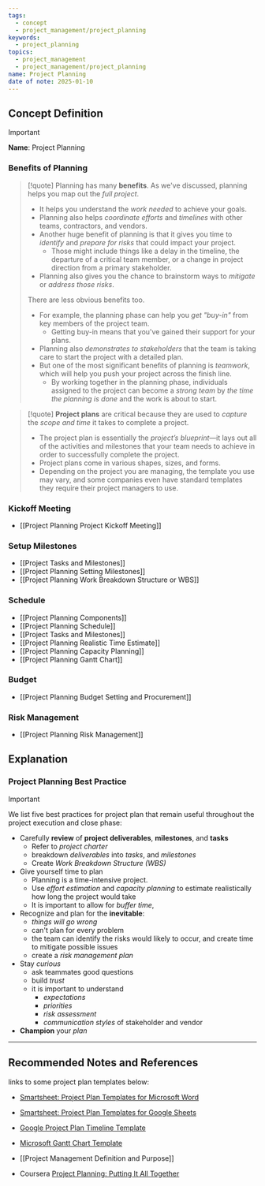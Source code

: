 ```yaml
---
tags:
  - concept
  - project_management/project_planning
keywords:
  - project_planning
topics:
  - project_management
  - project_management/project_planning
name: Project Planning
date of note: 2025-01-10
---
```


## Concept Definition

>[!important]
>**Name**: Project Planning

### Benefits of Planning

>[!quote]
>Planning has many **benefits**. As we've discussed, planning helps you map out the *full project*.
> - It helps you understand the *work needed* to achieve your goals.
> - Planning also helps *coordinate efforts* and *timelines* with other teams, contractors, and vendors.
> - Another huge benefit of planning is that it gives you time to *identify* and *prepare for risks* that could impact your project.
> 	- Those might include things like a delay in the timeline, the departure of a critical team member, or a change in project direction from a primary stakeholder.
> - Planning also gives you the chance to brainstorm ways to *mitigate* or *address those risks*.
> 
>There are less obvious benefits too.
>- For example, the planning phase can help you *get "buy-in"* from key members of the project team.
>	- Getting buy-in means that you've gained their support for your plans.
>- Planning also *demonstrates to stakeholders* that the team is taking care to start the project with a detailed plan.
>- But one of the most significant benefits of planning is *teamwork*, which will help you push your project across the finish line.
>	- By working together in the planning phase, individuals assigned to the project can become a *strong team* by *the time the planning is done* and the work is about to start.

>[!quote]
>**Project plans** are critical because they are used to *capture* the *scope and time* it takes to complete a project. 
>- The project plan is essentially the *project’s blueprint*—it lays out all of the activities and milestones that your team needs to achieve in order to successfully complete the project. 
>- Project plans come in various shapes, sizes, and forms. 
>- Depending on the project you are managing, the template you use may vary, and some companies even have standard templates they require their project managers to use.



### Kickoff Meeting

- [[Project Planning Project Kickoff Meeting]]

### Setup Milestones

- [[Project Tasks and Milestones]]
- [[Project Planning Setting Milestones]]
- [[Project Planning Work Breakdown Structure or WBS]]


### Schedule

- [[Project Planning Components]]
- [[Project Planning Schedule]]
- [[Project Tasks and Milestones]]
- [[Project Planning Realistic Time Estimate]]
- [[Project Planning Capacity Planning]]
- [[Project Planning Gantt Chart]]

### Budget

- [[Project Planning Budget Setting and Procurement]]

### Risk Management

- [[Project Planning Risk Management]]

## Explanation

### Project Planning Best Practice

>[!important] 
>We list five best practices for project plan that remain useful throughout the project execution and close phase:
>- Carefully **review** of **project deliverables**, **milestones**, and **tasks**
>	- Refer to *project charter*
>	- breakdown *deliverables* into *tasks*, and *milestones*
>	- Create *Work Breakdown Structure (WBS)*
>- Give yourself time to plan
>	- Planning is a time-intensive project.
>	- Use *effort estimation* and *capacity planning* to estimate realistically how long the project would take
>	- It is important to allow for *buffer time*,
>- Recognize and plan for the **inevitable**: 
>	- *things will go wrong*
>	- can't plan for every problem
>	- the team can identify the risks would likely to occur, and create time to mitigate possible issues
>	- create a *risk management plan*
>- Stay *curious*
>	- ask teammates good questions
>	- build *trust*
>	- it is important to understand
>		- *expectations*
>		- *priorities*
>		- *risk assessment*
>		- *communication styles* of stakeholder and vendor
>- **Champion** your *plan*






-----------
##  Recommended Notes and References


links to some project plan templates below:
- [Smartsheet: Project Plan Templates for Microsoft Word](https://www.smartsheet.com/content/project-plan-templates)
- [Smartsheet: Project Plan Templates for Google Sheets](https://www.smartsheet.com/free-google-docs-templates-google-timeline-templates)
- [Google Project Plan Timeline Template](https://docs.google.com/spreadsheets/d/1TauRTFipsWDWGqaw6tmqJeknKhVI5IjR5jJvBfVzfGw/template/preview)
- [Microsoft Gantt Chart Template](https://create.microsoft.com/en-us/template/simple-gantt-chart-4bf6b793-490f-4623-84ca-c9c6251a91fc)

- [[Project Management Definition and Purpose]]
- Coursera [Project Planning: Putting It All Together](https://www.coursera.org/learn/project-planning-google/home/welcome)